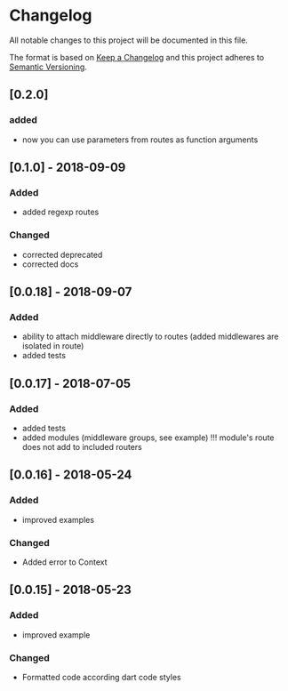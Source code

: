 # Changelog
All notable changes to this project will be documented in this file.

The format is based on [Keep a Changelog](https://keepachangelog.com/en/1.0.0/)
and this project adheres to [Semantic Versioning](https://semver.org/spec/v2.0.0.html).

## [0.2.0]

### added
- now you can use parameters from routes as function arguments

## [0.1.0] - 2018-09-09

### Added
- added regexp routes

### Changed
- corrected deprecated
- corrected docs

## [0.0.18] - 2018-09-07
### Added 
- ability to attach middleware directly to routes (added middlewares are isolated in route)
- added tests

## [0.0.17] - 2018-07-05
### Added
- added tests
- added modules (middleware groups, see example) !!! module's route does not add to included routers

## [0.0.16] - 2018-05-24
### Added
- improved examples

### Changed
- Added error to Context

## [0.0.15] - 2018-05-23
### Added
- improved example

### Changed
- Formatted code according dart code styles


